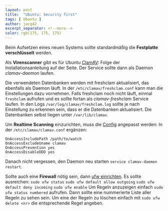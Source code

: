 ```yaml
---
layout: post
title:  "Ubuntu: Security first"
tags: [ Ubuntu ]
author: jacq42
excerpt_separator: <!--more-->
color: rgb(175, 175, 175)
---
```


<!--more-->

Beim Aufsetzen eines neuen Systems sollte standardmäßig die **Festplatte verschlüsselt** werden.


Als **Virenscanner** gibt es für Ubuntu [ClamAV](https://www.clamav.net/): Folge der Installationsanleitung auf der Seite. Der Service sollte dann als Daemon _clamav-daemon_ laufen.

Die verwendeten Datenbanken werden mit freshclam aktualisiert, das ebenfalls als Daemon läuft. In der `/etc/clamav/freshclam.conf` kann man die Einstellungen
dazu vornehmen. Falls freshclam noch nicht läuft, einmal `freshclam` aufrufen und es sollte fortan als _clamav-freshclam_ Service laufen.
In den Logs `/var/log/clamav/freshclam.log` sollte je nach Einstellung zu erkennen sein, dass er die Datenbanken aktualisiert. Die Datenbanken selbst liegen unter `/var/lib/clamav`.

Um **Realtime Scanning** einzurichten, muss die [Config](https://docs.clamav.net/manual/OnAccess.html?highlight=onac#configuration-and-recipes) angepasst werden:
In der `/etc/clamav/clamav.conf` ergänzen:
```
OnAccessIncludePath /path/to/watch
OnAccessExcludeUname clamav
OnAccessPrevention yes
OnAccessDisableDDD yes
```
Danach nicht vergessen, den Daemon neu starten `service clamav-daemon restart`.


Sollte auch eine **Firewall** nötig sein, dann [ufw einrichten](https://www.cyberciti.biz/faq/how-to-configure-firewall-with-ufw-on-ubuntu-20-04-lts/). Es sollte ausreichen:
`sudo ufw status`
`sudo ufw default allow outgoing`
`sudo ufw default deny incoming`
`sudo ufw enable`
Um Regeln anzuzeigen einfach `sudo ufw status numbered` aufrufen. Dann sollte eine nummerierte Liste aller Regeln zu sehen sein. Um eine der Regeln zu löschen einfach mit `sudo ufw delete <nr>` die entsprechende Regel angeben.